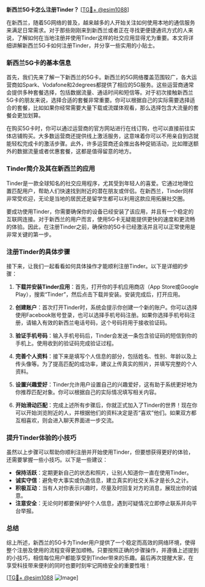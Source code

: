 **新西兰5G卡怎么注册Tinder？** [[TG💪+ @esim1088](https://t.me/s/esim1088)]

在新西兰，随着5G网络的普及，越来越多的人开始关注如何使用本地的通信服务来满足日常需求。对于那些刚刚来到新西兰或者正在寻找更便捷通讯方式的人来说，了解如何在当地注册并使用Tinder这样的社交应用显得尤为重要。本文将详细讲解新西兰5G卡如何注册Tinder，并分享一些实用的小贴士。

### 新西兰5G卡的基本信息

首先，我们先来了解一下新西兰的5G卡。新西兰的5G网络覆盖范围较广，各大运营商如Spark、Vodafone和2degrees都提供了相应的5G服务。这些运营商通常会提供多种套餐选择，包括数据流量、通话时间和短信等。对于初次接触新西兰5G卡的朋友来说，选择合适的套餐非常重要。你可以根据自己的实际需要选择适合的套餐，比如如果你经常需要大量下载或流媒体观看，那么选择包含大流量的套餐会更加划算。

在购买5G卡时，你可以通过运营商的官方网站进行在线订购，也可以直接前往实体店铺购买。大多数运营商还提供线上激活服务，这意味着你可以不用亲自到店就能轻松完成卡的激活步骤。此外，许多运营商还会推出各种促销活动，比如赠送额外的数据流量或者优惠套餐，这都是值得留意的地方。

### Tinder简介及其在新西兰的应用

Tinder是一款全球知名的社交应用程序，尤其受到年轻人的喜爱。它通过地理位置匹配用户，帮助人们快速找到附近的潜在朋友或伴侣。在新西兰，Tinder同样非常受欢迎，无论是当地的居民还是留学生都可以利用这款应用拓展社交圈。

要成功使用Tinder，你需要确保你的设备已经安装了该应用，并且有一个稳定的互联网连接。对于新西兰的用户而言，使用5G卡无疑能提供更快的速度和更流畅的体验。因此，在注册Tinder之前，确保你的5G卡已经激活并且可以正常使用是非常关键的第一步。

### 注册Tinder的具体步骤

接下来，让我们一起看看如何具体操作才能顺利注册Tinder。以下是详细的步骤：

1. **下载并安装Tinder应用**：首先，打开你的手机应用商店（App Store或Google Play），搜索“Tinder”，然后点击下载并安装。安装完成后，打开应用。

2. **创建账户**：首次打开Tinder时，系统会提示你创建一个新的账户。你可以选择使用Facebook账号登录，也可以选择手机号码注册。如果你选择手机号码注册，请输入有效的新西兰电话号码，这个号码将用于接收验证码。

3. **验证手机号码**：输入手机号码后，Tinder会发送一条包含验证码的短信到你的手机上。使用收到的验证码完成验证过程。

4. **完善个人资料**：接下来是填写个人信息的部分，包括姓名、性别、年龄以及上传头像等。为了提高匹配的成功率，建议上传真实的照片，并填写完整的个人资料。

5. **设置兴趣爱好**：Tinder允许用户设置自己的兴趣爱好，这有助于系统更好地为你推荐匹配对象。你可以根据自己的实际情况填写相关内容。

6. **开始滑动匹配**：完成上述所有步骤后，你就正式加入了Tinder的世界！现在你可以开始浏览附近的人，并根据他们的资料决定是否“喜欢”他们。如果双方都互相喜欢，则会进入聊天界面进一步交流。

### 提升Tinder体验的小技巧

虽然以上步骤可以帮助你顺利注册并开始使用Tinder，但要想获得更好的体验，还需要掌握一些小技巧。以下是一些建议：

- **保持活跃**：定期更新自己的状态和照片，让别人知道你一直在使用Tinder。
- **诚实守信**：避免夸大事实或伪造信息，建立真实的社交关系才是长久之计。
- **积极互动**：当有人对你表示兴趣时，尽量及时回复对方的消息，展现出你的诚意。
- **注意安全**：无论何时都要保护好个人信息，遇到可疑情况立即停止联系并向平台举报。

### 总结

综上所述，新西兰的5G卡为Tinder用户提供了一个稳定而高效的网络环境，使得整个注册及使用的流程变得更加顺畅。只要按照正确的步骤操作，并遵循上述提到的小技巧，相信每位用户都能享受到Tinder带来的乐趣。最后再次提醒大家，在享受科技带来便利的同时也要时刻牢记网络安全的重要性哦！

[[TG💪+ @esim1088](https://t.me/s/esim1088) ![Image](https://i.postimg.cc/4NQfJmqS/Snipaste-2025-05-13-00-14-12.png)]